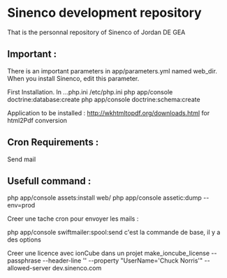 Sinenco development repository
========================

That is the personnal repository of Sinenco of Jordan DE GEA

Important : 
----
There is an important parameters in app/parameters.yml named web_dir. 
When you install Sinenco, edit this parameter. 

First Installation. 
ln ...php.ini /etc/php.ini
php app/console doctrine:database:create
php app/console doctrine:schema:create

Application to be installed : 
http://wkhtmltopdf.org/downloads.html 
for html2Pdf conversion

Cron Requirements :
---- 
Send mail



Usefull command :
---- 
php app/console assets:install web/
php app/console assetic:dump --env=prod

Creer une tache cron pour envoyer les mails : 

php app/console swiftmailer:spool:send
c'est la commande de base, il y a des options

Creer une licence avec ionCube dans un projet
make_ioncube_license --passphrase <pass> --header-line '<?php exit(0); ?>' --property "UserName='Chuck Norris'" --allowed-server dev.sinenco.com